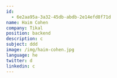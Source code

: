 ```yaml
---
id:
  - 6e2aa95a-3a32-45db-abdb-2e14efd8f71d
name: Haim Cohen
company: Tikal
position: backend
description: c
subject: ddd
image: /img/haim-cohen.jpg
language: he
twitter: d
linkedin: c
---
```


